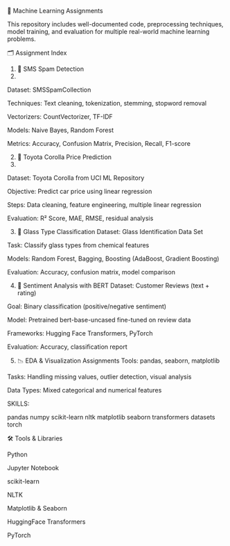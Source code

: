 📘 Machine Learning Assignments 



This repository includes well-documented code, preprocessing techniques, model training, and evaluation for multiple real-world machine learning problems.


🗂️ Assignment Index
1. 📩 SMS Spam Detection
2. 
Dataset: SMSSpamCollection

Techniques: Text cleaning, tokenization, stemming, stopword removal

Vectorizers: CountVectorizer, TF-IDF

Models: Naive Bayes, Random Forest

Metrics: Accuracy, Confusion Matrix, Precision, Recall, F1-score

2. 🚗 Toyota Corolla Price Prediction
3. 
Dataset: Toyota Corolla from UCI ML Repository

Objective: Predict car price using linear regression

Steps: Data cleaning, feature engineering, multiple linear regression

Evaluation: R² Score, MAE, RMSE, residual analysis

3. 🔬 Glass Type Classification
Dataset: Glass Identification Data Set

Task: Classify glass types from chemical features

Models: Random Forest, Bagging, Boosting (AdaBoost, Gradient Boosting)

Evaluation: Accuracy, confusion matrix, model comparison

4. 💬 Sentiment Analysis with BERT
Dataset: Customer Reviews (text + rating)

Goal: Binary classification (positive/negative sentiment)

Model: Pretrained bert-base-uncased fine-tuned on review data

Frameworks: Hugging Face Transformers, PyTorch

Evaluation: Accuracy, classification report

5. 📉 EDA & Visualization Assignments
Tools: pandas, seaborn, matplotlib

Tasks: Handling missing values, outlier detection, visual analysis

Data Types: Mixed categorical and numerical features


SKILLS:

pandas
numpy
scikit-learn
nltk
matplotlib
seaborn
transformers
datasets
torch

🛠 Tools & Libraries

Python

Jupyter Notebook

scikit-learn

NLTK

Matplotlib & Seaborn

HuggingFace Transformers

PyTorch

